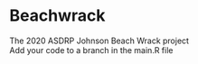 # Beachwrack
The 2020 ASDRP Johnson Beach Wrack project  
Add your code to a branch in the main.R file
